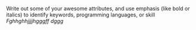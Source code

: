 Write out some of your awesome attributes, and use emphasis (like bold or italics) to identify keywords, programming languages, or skill
*Fghhghhjjjjhgggff*
_dggg_
